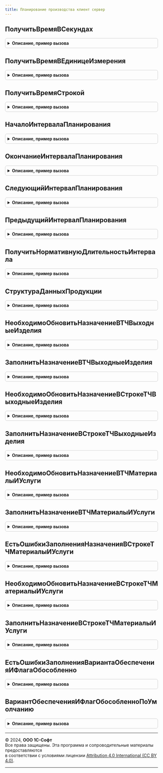 ```yaml
---
title: Планирование производства клиент сервер
---
```



## ПолучитьВремяВСекундах
<details style="margin: 1em 0; padding: 0.5em; border: 1px solid #ccc; border-radius: 6px;">

<summary style="font-weight: bold; cursor: pointer;">Описание, пример вызова</summary>

```bsl

// Переводит время из заданных единиц времени в секунды
//
// Параметры:
//  Время					 - Число								 - время
//  ЕдиницаИзмеренияВремени	 - ПеречислениеСсылка.ЕдиницыИзмеренияВремени	 - единица измерения времени.
//
// Возвращаемое значение:
//   - Число - время в секундах
//
Функция ПолучитьВремяВСекундах(Время, ЕдиницаИзмеренияВремени) Экспорт
```

Пример вызова
```bsl
Результат = ПланированиеПроизводстваКлиентСервер.ПолучитьВремяВСекундах(Время, ЕдиницаИзмеренияВремени) 
```
</details>

## ПолучитьВремяВЕдиницеИзмерения
<details style="margin: 1em 0; padding: 0.5em; border: 1px solid #ccc; border-radius: 6px;">

<summary style="font-weight: bold; cursor: pointer;">Описание, пример вызова</summary>

```bsl

// Переводит время в секундах во время в заданных единицах времени
//
// Параметры:
//  ВремяВСекундах			 - Число								 - время в секундах
//  ЕдиницаИзмеренияВремени	 - ПеречислениеСсылка.ЕдиницыИзмеренияВремени	 - единица измерения времени.
//
// Возвращаемое значение:
//   - Число - время в единице измерения.
//
Функция ПолучитьВремяВЕдиницеИзмерения(ВремяВСекундах, ЕдиницаИзмеренияВремени) Экспорт
```

Пример вызова
```bsl
Результат = ПланированиеПроизводстваКлиентСервер.ПолучитьВремяВЕдиницеИзмерения(ВремяВСекундах, ЕдиницаИзмеренияВремени) 
```
</details>

## ПолучитьВремяСтрокой
<details style="margin: 1em 0; padding: 0.5em; border: 1px solid #ccc; border-radius: 6px;">

<summary style="font-weight: bold; cursor: pointer;">Описание, пример вызова</summary>

```bsl

// Формирует представление времени в виде строки
//
// Параметры:
//  Время                   - Число - время
//	ЕдиницаИзмеренияВремени - ПеречислениеСсылка.ЕдиницыИзмеренияВремени - есть параметр задан,
//								то время выводится в формате ед. измерения, иначе используется формат "чч:мм:сс".
//
// Возвращаемое значение:
//   Строка   - Время строкой
//
Функция ПолучитьВремяСтрокой(Знач Время, ЕдиницаИзмеренияВремени = Неопределено) Экспорт
```

Пример вызова
```bsl
Результат = ПланированиеПроизводстваКлиентСервер.ПолучитьВремяСтрокой(Время, ЕдиницаИзмеренияВремени);
```
</details>

## НачалоИнтервалаПланирования
<details style="margin: 1em 0; padding: 0.5em; border: 1px solid #ccc; border-radius: 6px;">

<summary style="font-weight: bold; cursor: pointer;">Описание, пример вызова</summary>

```bsl

//++ НЕ УТКА

// Функция возвращает дату, выровненную по началу интервала планирования
//
// Параметры:
//  Период				 - Дата - исходная дата
//  ИнтервалПланирования - ПеречислениеСсылка.ТочностьГрафикаПроизводства - интервал планирования
//  НачалоИнтервала		 - Дата - начало интервала планирования
// Возвращаемое значение:
//  Дата - дата, выровненная по границе интервала планирования.
Функция НачалоИнтервалаПланирования(Период, ИнтервалПланирования, НачалоИнтервала = '00010101') Экспорт
```

Пример вызова
```bsl
Результат = ПланированиеПроизводстваКлиентСервер.НачалоИнтервалаПланирования(Период, ИнтервалПланирования, НачалоИнтервала);
```
</details>

## ОкончаниеИнтервалаПланирования
<details style="margin: 1em 0; padding: 0.5em; border: 1px solid #ccc; border-radius: 6px;">

<summary style="font-weight: bold; cursor: pointer;">Описание, пример вызова</summary>

```bsl

// Функция возвращает дату выровненную по окончанию интервала планирования
//
// Параметры:
//  Период				 - Дата - исходная дата
//  ИнтервалПланирования - ПеречислениеСсылка.ТочностьГрафикаПроизводства - интервал планирования
//  ОкончаниеИнтервала	 - Дата - окончание интервала планирования
// Возвращаемое значение:
//  Дата - дата, выровненная по границе интервала планирования.
Функция ОкончаниеИнтервалаПланирования(Период, ИнтервалПланирования, ОкончаниеИнтервала = '00010101') Экспорт
```

Пример вызова
```bsl
Результат = ПланированиеПроизводстваКлиентСервер.ОкончаниеИнтервалаПланирования(Период, ИнтервалПланирования, ОкончаниеИнтервала);
```
</details>

## СледующийИнтервалПланирования
<details style="margin: 1em 0; padding: 0.5em; border: 1px solid #ccc; border-radius: 6px;">

<summary style="font-weight: bold; cursor: pointer;">Описание, пример вызова</summary>

```bsl

// Функция возвращает следующий интервал планирования, полученный от переданного периода.
//
// Параметры:
//  Период						 - Дата - исходная дата
//  ИнтервалПланирования		 - ПеречислениеСсылка.ТочностьГрафикаПроизводства - интервал планирования
//  НачалоИнтервалаПланирования	 - Дата - начало интервала планирования
//  ВыровнятьПоГранице			 - Булево - определяет необходимость выравнивания периода по границе интервала планирования
//                                           используется при размещении и определении текущего интервала,
//                                           при расчете границ этапов ББВ в текущий момент не используется
// Возвращаемое значение:
//  Дата - дата начала следующего интервала планирования.
Функция СледующийИнтервалПланирования(Период, ИнтервалПланирования, Знач НачалоИнтервалаПланирования = '00010101', Знач ВыровнятьПоГранице = Ложь) Экспорт
```

Пример вызова
```bsl
Результат = ПланированиеПроизводстваКлиентСервер.СледующийИнтервалПланирования(Период, ИнтервалПланирования, НачалоИнтервалаПланирования, ВыровнятьПоГранице);
```
</details>

## ПредыдущийИнтервалПланирования
<details style="margin: 1em 0; padding: 0.5em; border: 1px solid #ccc; border-radius: 6px;">

<summary style="font-weight: bold; cursor: pointer;">Описание, пример вызова</summary>

```bsl

// Функция возвращает предыдущий интервал планирования, полученный от переданного периода.
//
// Параметры:
//  Период							 - Дата - исходная дата
//  ИнтервалПланирования			 - ПеречислениеСсылка.ТочностьГрафикаПроизводства - интервал планирования
//  ОкончаниеИнтервалаПланирования	 - Дата - окончание интервала планирования
//  ВыровнятьПоГранице			     - Булево - определяет необходимость выравнивания периода по границе интервала планирования
//                                               используется при размещении и определении текущего интервала,
//                                               при расчете границ этапов ББВ в текущий момент не используется
// Возвращаемое значение:
//  Дата - дата окончания предыдущего интервала планирования.
Функция ПредыдущийИнтервалПланирования(Период, ИнтервалПланирования, Знач ОкончаниеИнтервалаПланирования = '00010101', Знач ВыровнятьПоГранице = Ложь) Экспорт
```

Пример вызова
```bsl
Результат = ПланированиеПроизводстваКлиентСервер.ПредыдущийИнтервалПланирования(Период, ИнтервалПланирования, ОкончаниеИнтервалаПланирования, ВыровнятьПоГранице);
```
</details>

## ПолучитьНормативнуюДлительностьИнтервала
<details style="margin: 1em 0; padding: 0.5em; border: 1px solid #ccc; border-radius: 6px;">

<summary style="font-weight: bold; cursor: pointer;">Описание, пример вызова</summary>

```bsl

// Функция возвращает нормативную длительность интервала в единице измерения
//
// Параметры:
//  Интервал - ПеречислениеСсылка.ТочностьГрафикаПроизводства - Интервал планирования
//  ЕдиницаИзмерения - ПеречислениеСсылка.ЕдиницыИзмеренияВремени - Единица измерения, к которой нужно привести
//                                                                  нормативную длительность интервала
//                                                                  Значение по умолчанию "День".
//
// Возвращаемое значение:
//   - Число - Нормативная длительность интервала (в единице измерения).
//
Функция ПолучитьНормативнуюДлительностьИнтервала(Знач Интервал, Знач ЕдиницаИзмерения = Неопределено) Экспорт
```

Пример вызова
```bsl
Результат = ПланированиеПроизводстваКлиентСервер.ПолучитьНормативнуюДлительностьИнтервала(Интервал, ЕдиницаИзмерения);
```
</details>

## СтруктураДанныхПродукции
<details style="margin: 1em 0; padding: 0.5em; border: 1px solid #ccc; border-radius: 6px;">

<summary style="font-weight: bold; cursor: pointer;">Описание, пример вызова</summary>

```bsl

// Функция возвращает пустую структуру данных по продукции
//
// Параметры:
//  ДанныеЗаполнения - Структура - структура данных строки продукции заказа на производство:
//  * КлючСвязи - УникальныйИдентификатор - Идентификатор строки продукции в заказе на производство
//  * Номенклатура - СправочникСсылка.Номенклатура - номенклатура продукции
//  * Характеристика - СправочникСсылка.ХарактеристикиНоменклатуры - характеристика продукции
//  * Подразделение - СправочникСсылка.СтруктураПредприятия - подразделение-получатель для работ
//  * Склад - СправочникСсылка.Склады - склад для продукции
//  * Назначение - СправочникСсылка.Назначения - назначение продукции заказа на производство
//  * НазначениеЗаказа - СправочникСсылка.Назначения - назначение заказа на производство.
//
// Возвращаемое значение:
//   - Структура - данные по продукции.
//
Функция СтруктураДанныхПродукции(Знач ДанныеЗаполнения = Неопределено) Экспорт
```

Пример вызова
```bsl
Результат = ПланированиеПроизводстваКлиентСервер.СтруктураДанныхПродукции(ДанныеЗаполнения);
```
</details>

## НеобходимоОбновитьНазначениеВТЧВыходныеИзделия
<details style="margin: 1em 0; padding: 0.5em; border: 1px solid #ccc; border-radius: 6px;">

<summary style="font-weight: bold; cursor: pointer;">Описание, пример вызова</summary>

```bsl

// Функция проверяет необходимость обновления назначения в ТЧ Выходные изделия и Возвратные отходы,
//  при изменении значимых реквизитов.
//
// Параметры:
//  ТекущиеДанные		 - ДанныеФормыКоллекция	 - строка ТЧ выходные изделия
//  СохраненныеЗначения	 - Структура			 - переменная модуля формы, в которой хранятся кешируемые значения
//  РежимОбновления		 - Строка				 - в переменную помещается режим обновления назначений для выходных изделий.
//
// Возвращаемое значение:
//   - Истина - нужно обновить назначение, Ложь - в противном случае.
//
Функция НеобходимоОбновитьНазначениеВТЧВыходныеИзделия(Знач ТекущиеДанные, Знач СохраненныеЗначения, РежимОбновления) Экспорт
```

Пример вызова
```bsl
Результат = ПланированиеПроизводстваКлиентСервер.НеобходимоОбновитьНазначениеВТЧВыходныеИзделия(ТекущиеДанные, СохраненныеЗначения, РежимОбновления) 
```
</details>

## ЗаполнитьНазначениеВТЧВыходныеИзделия
<details style="margin: 1em 0; padding: 0.5em; border: 1px solid #ccc; border-radius: 6px;">

<summary style="font-weight: bold; cursor: pointer;">Описание, пример вызова</summary>

```bsl

// Заполняет реквизит Назначение в таблице выходных изделий по данным продукции
//
// Параметры:
//  Объект - ДокументОбъект.ЗаказНаПроизводство, ОбработкаОбъект.РедактированиеСпецификацииСтрокиЗаказа - заказ на производство
//  ДанныеПродукции - Структура - данные строки продукции заказа на производство:
//    * КлючСвязи - УникальныйИдентификатор - ключ связи, идентифицирующий строку продукции заказа на производство
//    * Номенклатура - СправочникСсылка.Номенклатура - номенклатура продукции
//    * Характеристика - СправочникСсылка.ХарактеристикиНоменклатуры - характеристика продукции
//    * ЭтоРабота - Булево - признак, что выполняем работу
//    * Подразделение - СправочникСсылка.СтруктураПредприятия - подразделение-получатель для работ
//    * Склад - СправочникСсылка.Склады - склад для продукции
//    * ЕстьНазначение - Булево - признак, что назначение в строке продукции заполнено
//    * ПоЗаказуДавальца - Булево - признак, что производим по заказу давальца
//    * Назначение - СправочникСсылка.Назначения - назначение продукции заказа на производство
//    * НазначениеЗаказа - СправочникСсылка.Назначения - назначение заказа на производство
//  РежимОбновления - Строка - режим обновления назначений для выходных изделий ("ПоВсем", "ПоПродукции").
//
Процедура ЗаполнитьНазначениеВТЧВыходныеИзделия(Объект, Знач ДанныеПродукции, Знач РежимОбновления = "ПоВсем") Экспорт
```

Пример вызова
```bsl
ПланированиеПроизводстваКлиентСервер.ЗаполнитьНазначениеВТЧВыходныеИзделия(Объект, ДанныеПродукции, РежимОбновления);
```
</details>

## НеобходимоОбновитьНазначениеВСтрокеТЧВыходныеИзделия
<details style="margin: 1em 0; padding: 0.5em; border: 1px solid #ccc; border-radius: 6px;">

<summary style="font-weight: bold; cursor: pointer;">Описание, пример вызова</summary>

```bsl

// Функция проверяет необходимость обновления назначения при окончании редактирования строки выходных изделий.
//
// Параметры:
//  ТекущиеДанные		 - ДанныеФормыКоллекция						 - строка ТЧ выходные изделия
//  СохраненныеЗначения	 - Структура								 - переменная модуля формы, в которой хранятся кешируемые значения
//  ТипСтоимости		 - ПеречислениеСсылка.ТипыСтоимостиВыходныхИзделий	 - тип стоимости выходного изделия
//  НоваяСтрока			 - Булево											 - признак указывает, что это новая строка.
//
// Возвращаемое значение:
//   - Истина - нужно обновить назначение, Ложь - в противном случае.
//
Функция НеобходимоОбновитьНазначениеВСтрокеТЧВыходныеИзделия(Знач ТекущиеДанные, Знач СохраненныеЗначения, Знач ТипСтоимости, Знач НоваяСтрока = Ложь) Экспорт
```

Пример вызова
```bsl
Результат = ПланированиеПроизводстваКлиентСервер.НеобходимоОбновитьНазначениеВСтрокеТЧВыходныеИзделия(ТекущиеДанные, СохраненныеЗначения, ТипСтоимости, НоваяСтрока);
```
</details>

## ЗаполнитьНазначениеВСтрокеТЧВыходныеИзделия
<details style="margin: 1em 0; padding: 0.5em; border: 1px solid #ccc; border-radius: 6px;">

<summary style="font-weight: bold; cursor: pointer;">Описание, пример вызова</summary>

```bsl

// Заполняет реквизит Назначение в строке выходных изделий по данным продукции
//
// Параметры:
//  ТекущиеДанные   - ДанныеФормыЭлементКоллекции - строка ТЧ выходные изделия
//  ДанныеПродукции - Структура - данные строки продукции заказа на производство:
//    * Номенклатура - СправочникСсылка.Номенклатура - номенклатура продукции
//    * Характеристика - СправочникСсылка.ХарактеристикиНоменклатуры - характеристика продукции
//    * ЭтоРабота - Булево - признак, что выполняем работу
//    * Подразделение - СправочникСсылка.СтруктураПредприятия - подразделение-получатель для работ
//    * Склад - СправочникСсылка.Склады - склад для продукции
//    * Назначение - СправочникСсылка.Назначения - назначение продукции заказа на производство
//    * НазначениеЗаказа - СправочникСсылка.Назначения - назначение заказа на производство
//    * ЕстьНазначение - Булево - признак, что назначение в строке продукции заполнено
//    * ПоЗаказуДавальца - Булево - признак, что производим по заказу давальца
//  ТипСтоимости    - ПеречислениеСсылка.ТипыСтоимостиВыходныхИзделий - тип стоимости выходного изделия.
//
Процедура ЗаполнитьНазначениеВСтрокеТЧВыходныеИзделия(ТекущиеДанные, Знач ДанныеПродукции, Знач ТипСтоимости) Экспорт
```

Пример вызова
```bsl
ПланированиеПроизводстваКлиентСервер.ЗаполнитьНазначениеВСтрокеТЧВыходныеИзделия(ТекущиеДанные, ДанныеПродукции, ТипСтоимости) 
```
</details>

## НеобходимоОбновитьНазначениеВТЧМатериалыИУслуги
<details style="margin: 1em 0; padding: 0.5em; border: 1px solid #ccc; border-radius: 6px;">

<summary style="font-weight: bold; cursor: pointer;">Описание, пример вызова</summary>

```bsl

// Функция проверяет необходимость обновления назначения в ТЧ Материалы и услуги,
//  при изменении значимых реквизитов.
//
// Параметры:
//  ТекущиеДанные		 - ДанныеФормыКоллекция	 - строка ТЧ Материалы и услуги
//  СохраненныеЗначения	 - Структура			 - переменная модуля формы, в которой хранятся кешируемые значения.
//
// Возвращаемое значение:
//   - Истина - нужно обновить назначение, Ложь - в противном случае.
//
Функция НеобходимоОбновитьНазначениеВТЧМатериалыИУслуги(Знач ТекущиеДанные, Знач СохраненныеЗначения) Экспорт
```

Пример вызова
```bsl
Результат = ПланированиеПроизводстваКлиентСервер.НеобходимоОбновитьНазначениеВТЧМатериалыИУслуги(ТекущиеДанные, СохраненныеЗначения) 
```
</details>

## ЗаполнитьНазначениеВТЧМатериалыИУслуги
<details style="margin: 1em 0; padding: 0.5em; border: 1px solid #ccc; border-radius: 6px;">

<summary style="font-weight: bold; cursor: pointer;">Описание, пример вызова</summary>

```bsl

// Заполняет реквизит Назначение в таблице материалов по данным продукции
//
// Параметры:
//  Объект			 - ДокументОбъект.ЗаказНаПроизводство, ОбработкаОбъект.РедактированиеСпецификацииСтрокиЗаказа	 - заказ на производство
//  ДанныеПродукции	 - Структура																					 - данные строки продукции заказа на производство.
//
Процедура ЗаполнитьНазначениеВТЧМатериалыИУслуги(Объект, Знач ДанныеПродукции) Экспорт
```

Пример вызова
```bsl
ПланированиеПроизводстваКлиентСервер.ЗаполнитьНазначениеВТЧМатериалыИУслуги(Объект, ДанныеПродукции) 
```
</details>

## ЕстьОшибкиЗаполненияНазначенияВСтрокеТЧМатериалыИУслуги
<details style="margin: 1em 0; padding: 0.5em; border: 1px solid #ccc; border-radius: 6px;">

<summary style="font-weight: bold; cursor: pointer;">Описание, пример вызова</summary>

```bsl

// Функция проверяет корректность заполнения назначения в строке ТЧ Материалы и услуги.
//
// Параметры:
//  ТекущиеДанные	 - ДанныеФормыКоллекция	 - строка ТЧ Материалы и услуги.
//
// Возвращаемое значение:
//   - Истина - есть ошибки, Ложь - в противном случае.
//
Функция ЕстьОшибкиЗаполненияНазначенияВСтрокеТЧМатериалыИУслуги(Знач ТекущиеДанные) Экспорт
```

Пример вызова
```bsl
Результат = ПланированиеПроизводстваКлиентСервер.ЕстьОшибкиЗаполненияНазначенияВСтрокеТЧМатериалыИУслуги(ТекущиеДанные) 
```
</details>

## НеобходимоОбновитьНазначениеВСтрокеТЧМатериалыИУслуги
<details style="margin: 1em 0; padding: 0.5em; border: 1px solid #ccc; border-radius: 6px;">

<summary style="font-weight: bold; cursor: pointer;">Описание, пример вызова</summary>

```bsl

// Функция проверяет необходимость обновления назначения при окончании редактирования строки материалы и услуги.
//
// Параметры:
//  ТекущиеДанные		 - ДанныеФормыКоллекция	 - строка ТЧ материалы и услуги
//  СохраненныеЗначения	 - Структура			 - переменная модуля формы, в которой хранятся кешируемые значения
//  НоваяСтрока			 - Булево				 - признак указывает, что это новая строка.
//
// Возвращаемое значение:
//   - Истина - нужно обновить назначение, Ложь - в противном случае.
//
Функция НеобходимоОбновитьНазначениеВСтрокеТЧМатериалыИУслуги(Знач ТекущиеДанные, Знач СохраненныеЗначения, Знач НоваяСтрока = Ложь) Экспорт
```

Пример вызова
```bsl
Результат = ПланированиеПроизводстваКлиентСервер.НеобходимоОбновитьНазначениеВСтрокеТЧМатериалыИУслуги(ТекущиеДанные, СохраненныеЗначения, НоваяСтрока);
```
</details>

## ЗаполнитьНазначениеВСтрокеТЧМатериалыИУслуги
<details style="margin: 1em 0; padding: 0.5em; border: 1px solid #ccc; border-radius: 6px;">

<summary style="font-weight: bold; cursor: pointer;">Описание, пример вызова</summary>

```bsl

// Заполняет реквизит Назначение в строке материалов по данным продукции
//
// Параметры:
//  ТекущиеДанные   - ДанныеФормыЭлементКоллекции - строка ТЧ Материалы и услуги
//  ДанныеПродукции - Структура - данные строки продукции заказа на производство:
//    * Номенклатура - СправочникСсылка.Номенклатура - номенклатура продукции
//    * Характеристика - СправочникСсылка.ХарактеристикиНоменклатуры - характеристика продукции
//    * ЭтоРабота - Булево - признак, что выполняем работу
//    * Подразделение - СправочникСсылка.СтруктураПредприятия - подразделение-получатель для работ
//    * Склад - СправочникСсылка.Склады - склад для продукции
//    * Назначение - СправочникСсылка.Назначения - назначение продукции заказа на производство
//    * НазначениеЗаказа - СправочникСсылка.Назначения - назначение заказа на производство
//    * ЕстьНазначение - Булево - признак, что назначение в строке продукции заполнено
//    * ПоЗаказуДавальца - Булево - признак, что производим по заказу давальца.
//
Процедура ЗаполнитьНазначениеВСтрокеТЧМатериалыИУслуги(ТекущиеДанные, Знач ДанныеПродукции) Экспорт
```

Пример вызова
```bsl
ПланированиеПроизводстваКлиентСервер.ЗаполнитьНазначениеВСтрокеТЧМатериалыИУслуги(ТекущиеДанные, ДанныеПродукции) 
```
</details>

## ЕстьОшибкиЗаполненияВариантаОбеспеченияИФлагаОбособленно
<details style="margin: 1em 0; padding: 0.5em; border: 1px solid #ccc; border-radius: 6px;">

<summary style="font-weight: bold; cursor: pointer;">Описание, пример вызова</summary>

```bsl

// Функция проверяет корректность заполнения варианта обеспечения и флага обособленно в строке ТЧ Материалы и услуги.
//
// Параметры:
//  ПараметрыНоменклатурыТекущейСтроки - Структура - структура с полями:
//   * ЭтоРабота - Булево - признак что в текущей строке номенклатура с типом "Работа".
//  ТекущиеДанные - ДанныеФормыКоллекция - строка ТЧ Материалы и услуги.
//
// Возвращаемое значение:
//  Булево - Истина, если есть ошибки, Ложь - в противном случае.
//
Функция ЕстьОшибкиЗаполненияВариантаОбеспеченияИФлагаОбособленно(Знач ПараметрыНоменклатурыТекущейСтроки, Знач ТекущиеДанные) Экспорт
```

Пример вызова
```bsl
Результат = ПланированиеПроизводстваКлиентСервер.ЕстьОшибкиЗаполненияВариантаОбеспеченияИФлагаОбособленно(ПараметрыНоменклатурыТекущейСтроки, ТекущиеДанные) 
```
</details>

## ВариантОбеспеченияИФлагОбособленноПоУмолчанию
<details style="margin: 1em 0; padding: 0.5em; border: 1px solid #ccc; border-radius: 6px;">

<summary style="font-weight: bold; cursor: pointer;">Описание, пример вызова</summary>

```bsl

// Рассчитывает значение полей "Вариант обеспечения" и "Обособленно", исходя других реквизитов строки заказа.
//
// Параметры:
//  ПроизводитсяВПроцессе - Булево - значение одноименного реквизита строки заказа.
//  ИзЗапасовПодразделения - значение одноименного реквизита строки заказа.
//
// Возвращаемое значение:
//  см. ОбеспечениеВДокументахКлиентСервер.ВариантОбеспеченияИФлагОбособленноПоУмолчанию
//
Функция ВариантОбеспеченияИФлагОбособленноПоУмолчанию(ПроизводитсяВПроцессе, ИзЗапасовПодразделения) Экспорт
```

Пример вызова
```bsl
Результат = ПланированиеПроизводстваКлиентСервер.ВариантОбеспеченияИФлагОбособленноПоУмолчанию(ПроизводитсяВПроцессе, ИзЗапасовПодразделения) 
```
</details>

---

© 2024, **ООО 1С-Софт**  
Все права защищены. Эта программа и сопроводительные материалы предоставляются  
в соответствии с условиями лицензии [Attribution 4.0 International (CC BY 4.0)](https://creativecommons.org/licenses/by/4.0/legalcode).

---
